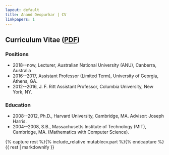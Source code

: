 ```yaml
---
layout: default
title: Anand Deopurkar | CV
linkpapers: 1       
---
```


## Curriculum Vitae ([PDF](cv.pdf))

### Positions

* 2018--now, Lecturer, Australian National University (ANU), Canberra, Australia
* 2016--2017, Assistant Professor (Limited Term), University of Georgia, Athens, GA.
* 2012--2016, J. F. Ritt Assistant Professor, Columbia University, New York, NY.

### Education

* 2008--2012, Ph.D., Harvard University, Cambridge, MA. Advisor: Joseph Harris.
* 2004--2008, S.B., Massachusetts Institute of Technology (MIT), Cambridge, MA. (Mathematics with Computer Science).

{% capture rest %}{% include_relative mutablecv.part %}{% endcapture %}
{{ rest | markdownify }}
